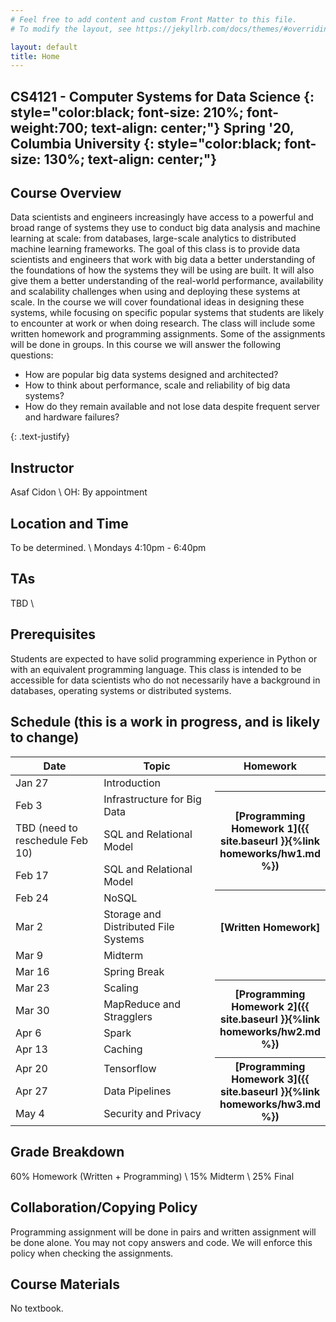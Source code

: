 ```yaml
---
# Feel free to add content and custom Front Matter to this file.
# To modify the layout, see https://jekyllrb.com/docs/themes/#overriding-theme-defaults

layout: default
title: Home
---
```


<style type="text/css">
.text-justify {
  text-align: justify;
}
</style>

CS4121 - Computer Systems for Data Science 
{: style="color:black; font-size: 210%; font-weight:700; text-align: center;"}
Spring '20, Columbia University
{: style="color:black; font-size: 130%; text-align: center;"}
----

## Course Overview
Data scientists and engineers increasingly have access to a powerful and broad range of systems they use to conduct big data analysis and machine learning at scale: from databases, large-scale analytics to distributed machine learning frameworks.
The goal of this class is to provide data scientists and engineers that work with big data a better understanding of the foundations of how the systems they will be using are built. It will also give them a better understanding of the real-world performance, availability and scalability challenges when using and deploying these systems at scale. In the course we will cover foundational ideas in designing these systems, while focusing on specific popular systems that students are likely to encounter at work or when doing research. The class will include some written homework and programming assignments. Some of the assignments will be done in groups.
In this course we will answer the following questions:
<ul>
  <li>How are popular big data systems designed and architected? </li>
  <li>How to think about performance, scale and reliability of big data systems? </li>
  <li>How do they remain available and not lose data despite frequent server and hardware failures? </li>
</ul>
{: .text-justify}

## Instructor
Asaf Cidon \\
OH: By appointment

## Location and Time
To be determined. \\
Mondays 4:10pm - 6:40pm

## TAs
TBD \\

## Prerequisites
Students are expected to have solid programming experience in Python or with an equivalent programming language. This class is intended to be accessible for data scientists who do not necessarily have a background in databases, operating systems or distributed systems.

## Schedule (this is a work in progress, and is likely to change)


<table>
<colgroup>
<col width="33%" />
<col width="45%" />
<col width="22%" />
</colgroup>
<thead>
<tr class="header">
<th>Date</th>
<th>Topic</th>
<th>Homework</th>
</tr>
</thead>
<tbody>
<tr>
<td markdown="span">Jan 27</td>
<td markdown="span">Introduction</td>

</tr>
<tr>
<td markdown="span">Feb 3</td>
<td markdown="span">Infrastructure for Big Data</td>
<th rowspan="3" markdown="1">[Programming Homework 1]({{ site.baseurl }}{%link homeworks/hw1.md %})</th>
</tr>
<tr>
<td markdown="span">TBD (need to reschedule Feb 10)</td>
<td markdown="span">SQL and Relational Model </td>
</tr>
<tr>
<td markdown="span">Feb 17</td>
<td markdown="span">SQL and Relational Model </td>
</tr>
<tr>
<td markdown="span">Feb 24</td>
<td markdown="span">NoSQL </td>
<th rowspan="3" markdown="1">[Written Homework]</th>
</tr>
<tr>
<td markdown="span">Mar 2</td>
<td markdown="span">Storage and Distributed File Systems </td>
</tr>
<tr>
<td markdown="span">Mar 9</td>
<td markdown="span">Midterm</td>
</tr>
<tr>
<td markdown="span">Mar 16</td>
<td markdown="span">Spring Break </td>
</tr>
<tr>
<td markdown="span">Mar 23</td>
<td markdown="span">Scaling</td>
<th rowspan="4" markdown="1">[Programming Homework 2]({{ site.baseurl }}{%link homeworks/hw2.md %})</th>

</tr>
<tr>
<td markdown="span">Mar 30</td>
<td markdown="span">MapReduce and Stragglers </td>
</tr>
<tr>
<td markdown="span">Apr 6</td>
<td markdown="span">Spark </td>
</tr>
<tr>
<td markdown="span">Apr 13</td>
<td markdown="span">Caching </td>
</tr>
<tr>
<td markdown="span">Apr 20</td>
<td markdown="span">Tensorflow </td>
<th rowspan="3" markdown="1">[Programming Homework 3]({{ site.baseurl }}{%link homeworks/hw3.md %})</th>
</tr>
<tr>
<td markdown="span">Apr 27</td>
<td markdown="span">Data Pipelines </td>
</tr>
<tr>
<td markdown="span">May 4</td>
<td markdown="span">Security and Privacy </td>
</tr>
</tbody>
</table>

## Grade Breakdown
60% Homework (Written + Programming) \\
15% Midterm \\
25% Final

## Collaboration/Copying Policy
Programming assignment will be done in pairs and written assignment will be done alone. You may not copy answers and code. We will enforce this policy when checking the assignments.

## Course Materials
No textbook.
